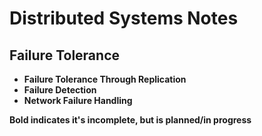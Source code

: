 # Distributed Systems Notes

## Failure Tolerance

* **Failure Tolerance Through Replication**
* **Failure Detection**
* **Network Failure Handling**

**Bold indicates it's incomplete, but is planned/in progress**